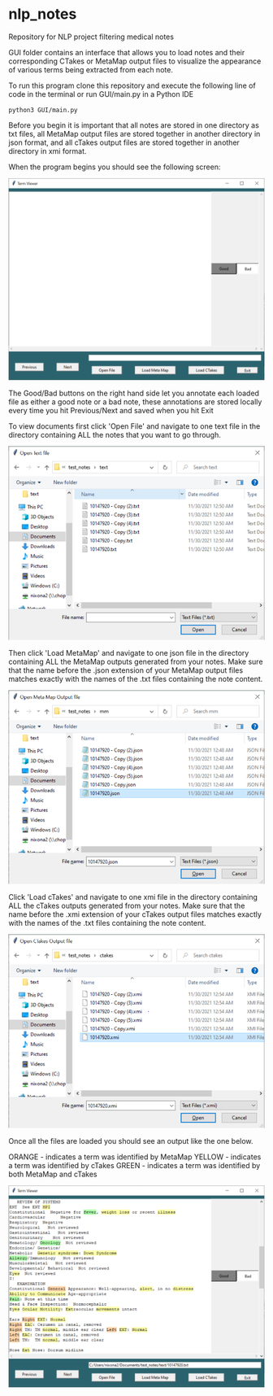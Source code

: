 # nlp_notes
Repository for NLP project filtering medical notes

GUI folder contains an interface that allows you to load notes and their corresponding CTakes or MetaMap output files to visualize the appearance of various terms being extracted from each note.  

To run this program clone this repository and execute the following line of code in the terminal or run GUI/main.py in a Python IDE

```
python3 GUI/main.py
```

Before you begin it is important that all notes are stored in one directory as txt files, all MetaMap output files are stored together in another directory in json format, and all cTakes output files are stored together in another directory in xmi format. 

When the program begins you should see the following screen:

![Main Page](GUI/docs/images/main.png)

The Good/Bad buttons on the right hand side let you annotate each loaded file as either a good note or a bad note, these annotations are stored locally every time you hit Previous/Next and saved when you hit Exit
 
To view documents first click 'Open File' and navigate to one text file in the directory containing ALL the notes that you want to go through.

![File Explorer](GUI/docs/images/fileexplorer.png)

Then click 'Load MetaMap' and navigate to one json file in the directory containing ALL the MetaMap outputs generated from your notes. Make sure that the name before the .json extension of your MetaMap output files matches exactly with the names of the .txt files containing the note content. 

![MetaMap](GUI/docs/images/mm.png)

Click 'Load cTakes' and navigate to one xmi file in the directory containing ALL the cTakes outputs generated from your notes. Make sure that the name before the .xmi extension of your cTakes output files matches exactly with the names of the .txt files containing the note content. 

![cTakes](GUI/docs/images/ctakes.png) 

Once all the files are loaded you should see an output like the one below. 

ORANGE - indicates a term was identified by MetaMap 
YELLOW - indicates a term was identified by cTakes
GREEN - indicates a term was identified by both MetaMap and cTakes 

![Loaded Main Page](GUI/docs/images/loaded.png) 
